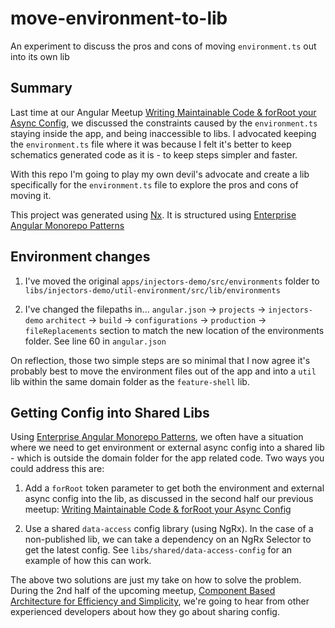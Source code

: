 # move-environment-to-lib

An experiment to discuss the pros and cons of moving `environment.ts` out into its own lib

## Summary

Last time at our Angular Meetup [Writing Maintainable Code & forRoot your Async Config](https://angular2bes.org.uk/writing-maintainable-code), we discussed the constraints caused by the `environment.ts` staying inside the app, and being inaccessible to libs. I advocated keeping the `environment.ts` file where it was because I felt it's better to keep schematics generated code as it is - to keep steps simpler and faster.

With this repo I'm going to play my own devil's advocate and create a lib specifically for the `environment.ts` file to explore the pros and cons of moving it.

This project was generated using [Nx](https://nx.dev). It is structured using [Enterprise Angular Monorepo Patterns](https://github.com/tomwhite007/enterprise-angular-mono-repo-patterns-example/blob/master/README.md)

## Environment changes

1. I've moved the original `apps/injectors-demo/src/environments` folder to `libs/injectors-demo/util-environment/src/lib/environments`

2. I've changed the filepaths in... `angular.json` -> `projects` -> `injectors-demo` `architect` -> `build` -> `configurations` -> `production` -> `fileReplacements` section to match the new location of the environments folder. See line 60 in `angular.json`

On reflection, those two simple steps are so minimal that I now agree it's probably best to move the environment files out of the app and into a `util` lib within the same domain folder as the `feature-shell` lib.

## Getting Config into Shared Libs

Using [Enterprise Angular Monorepo Patterns](https://github.com/tomwhite007/enterprise-angular-mono-repo-patterns-example/blob/master/README.md), we often have a situation where we need to get environment or external async config into a shared lib - which is outside the domain folder for the app related code. Two ways you could address this are:

1. Add a `forRoot` token parameter to get both the environment and external async config into the lib, as discussed in the second half our previous meetup: [Writing Maintainable Code & forRoot your Async Config](https://angular2bes.org.uk/writing-maintainable-code)

2. Use a shared `data-access` config library (using NgRx). In the case of a non-published lib, we can take a dependency on an NgRx Selector to get the latest config. See `libs/shared/data-access-config` for an example of how this can work.

The above two solutions are just my take on how to solve the problem. During the 2nd half of the upcoming meetup, [Component Based Architecture for Efficiency and Simplicity](https://www.meetup.com/angular-sussex/events/276710348/), we're going to hear from other experienced developers about how they go about sharing config.
